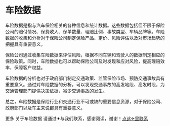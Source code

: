 # 车险数据

车险数据是指与汽车保险相关的各种信息和统计数据。这些数据包括但不限于保险公司的赔付情况、保费收入、保单数量、理赔比例、事故类型、车辆品牌等。车险数据的收集和分析对于保险公司制定保险产品、定价、风险评估以及对市场趋势的把握具有重要意义。

保险公司通过收集车险数据来评估风险，根据不同车辆和驾驶人的数据制定相应的保险政策。同时，车险数据也可以帮助保险公司及时发现和应对风险，提高理赔效率，保障客户权益。

车险数据的分析也对于政府部门制定交通政策、监管保险市场、预防交通事故具有重要意义。通过对车险数据的分析，可以发现交通事故的高发地段、高发时段，为交通管理部门提供决策依据，减少交通事故的发生。

总之，车险数据是保险行业和交通行业不可或缺的重要信息资源，对于保险公司、政府部门以及车主来说都具有重要意义。

更多 关于车险数据 请通过✈与我们联系，感谢阅读，谢谢！[点这✈里联系](https://c.k02.cc)